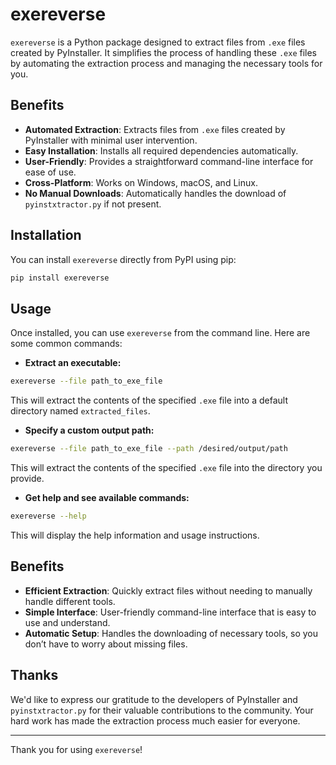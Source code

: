 # exereverse

`exereverse` is a Python package designed to extract files from `.exe` files created by PyInstaller. It simplifies the process of handling these `.exe` files by automating the extraction process and managing the necessary tools for you.

## Benefits

- **Automated Extraction**: Extracts files from `.exe` files created by PyInstaller with minimal user intervention.
- **Easy Installation**: Installs all required dependencies automatically.
- **User-Friendly**: Provides a straightforward command-line interface for ease of use.
- **Cross-Platform**: Works on Windows, macOS, and Linux.
- **No Manual Downloads**: Automatically handles the download of `pyinstxtractor.py` if not present.

## Installation

You can install `exereverse` directly from PyPI using pip:

```bash
pip install exereverse
```

## Usage

Once installed, you can use `exereverse` from the command line. Here are some common commands:

- **Extract an executable:**

```bash
exereverse --file path_to_exe_file
```

This will extract the contents of the specified `.exe` file into a default directory named `extracted_files`.

- **Specify a custom output path:**

```bash
exereverse --file path_to_exe_file --path /desired/output/path
```

This will extract the contents of the specified `.exe` file into the directory you provide.

- **Get help and see available commands:**

```bash
exereverse --help
```

This will display the help information and usage instructions.

## Benefits

- **Efficient Extraction**: Quickly extract files without needing to manually handle different tools.
- **Simple Interface**: User-friendly command-line interface that is easy to use and understand.
- **Automatic Setup**: Handles the downloading of necessary tools, so you don’t have to worry about missing files.

## Thanks

We'd like to express our gratitude to the developers of PyInstaller and `pyinstxtractor.py` for their valuable contributions to the community. Your hard work has made the extraction process much easier for everyone.

---

Thank you for using `exereverse`!
